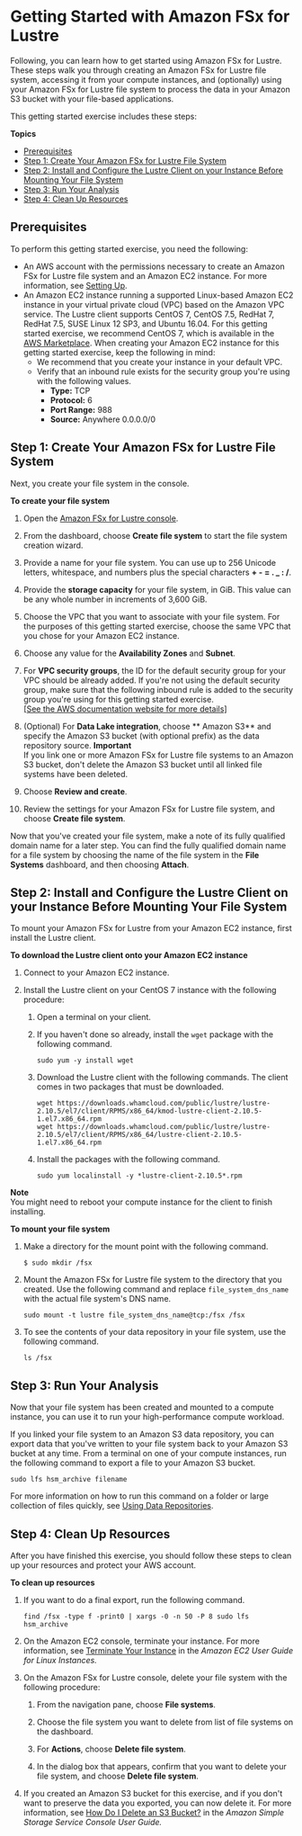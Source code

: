 # Getting Started with Amazon FSx for Lustre<a name="getting-started"></a>

Following, you can learn how to get started using Amazon FSx for Lustre\. These steps walk you through creating an Amazon FSx for Lustre file system, accessing it from your compute instances, and \(optionally\) using your Amazon FSx for Lustre file system to process the data in your Amazon S3 bucket with your file\-based applications\.

This getting started exercise includes these steps:

**Topics**
+ [Prerequisites](#prerequisites)
+ [Step 1: Create Your Amazon FSx for Lustre File System](#getting-started-step1)
+ [Step 2: Install and Configure the Lustre Client on your Instance Before Mounting Your File System](#getting-started-step2)
+ [Step 3: Run Your Analysis](#getting-started-step3)
+ [Step 4: Clean Up Resources](#getting-started-step4)

## Prerequisites<a name="prerequisites"></a>

To perform this getting started exercise, you need the following:
+ An AWS account with the permissions necessary to create an Amazon FSx for Lustre file system and an Amazon EC2 instance\. For more information, see [Setting Up](setting-up.md)\.
+ An Amazon EC2 instance running a supported Linux\-based Amazon EC2 instance in your virtual private cloud \(VPC\) based on the Amazon VPC service\. The Lustre client supports CentOS 7, CentOS 7\.5, RedHat 7, RedHat 7\.5, SUSE Linux 12 SP3, and Ubuntu 16\.04\. For this getting started exercise, we recommend CentOS 7, which is available in the [AWS Marketplace](https://aws.amazon.com/marketplace/pp/B00O7WM7QW?ref=cns_1clkPro)\. When creating your Amazon EC2 instance for this getting started exercise, keep the following in mind:
  + We recommend that you create your instance in your default VPC\.
  + Verify that an inbound rule exists for the security group you're using with the following values\.
    + **Type:** TCP
    + **Protocol:** 6
    + **Port Range:** 988
    + **Source:** Anywhere 0\.0\.0\.0/0

## Step 1: Create Your Amazon FSx for Lustre File System<a name="getting-started-step1"></a>

Next, you create your file system in the console\.

**To create your file system**

1. Open the [Amazon FSx for Lustre console](https://console.aws.amazon.com/fsx)\.

1. From the dashboard, choose **Create file system** to start the file system creation wizard\.

1. Provide a name for your file system\. You can use up to 256 Unicode letters, whitespace, and numbers plus the special characters **\+ \- = \. \_ : /**\.

1. Provide the **storage capacity** for your file system, in GiB\. This value can be any whole number in increments of 3,600 GiB\.

1. Choose the VPC that you want to associate with your file system\. For the purposes of this getting started exercise, choose the same VPC that you chose for your Amazon EC2 instance\.

1. Choose any value for the **Availability Zones** and **Subnet**\.

1. For **VPC security groups**, the ID for the default security group for your VPC should be already added\. If you're not using the default security group, make sure that the following inbound rule is added to the security group you're using for this getting started exercise\.    
[\[See the AWS documentation website for more details\]](http://docs.aws.amazon.com/fsx/latest/LustreGuide/getting-started.html)

1. \(Optional\) For **Data Lake integration**, choose ** Amazon S3** and specify the Amazon S3 bucket \(with optional prefix\) as the data repository source\.
**Important**  
If you link one or more Amazon FSx for Lustre file systems to an Amazon S3 bucket, don't delete the Amazon S3 bucket until all linked file systems have been deleted\.

1. Choose **Review and create**\.

1. Review the settings for your Amazon FSx for Lustre file system, and choose **Create file system**\.

Now that you've created your file system, make a note of its fully qualified domain name for a later step\. You can find the fully qualified domain name for a file system by choosing the name of the file system in the **File Systems** dashboard, and then choosing **Attach**\.

## Step 2: Install and Configure the Lustre Client on your Instance Before Mounting Your File System<a name="getting-started-step2"></a>

To mount your Amazon FSx for Lustre from your Amazon EC2 instance, first install the Lustre client\.

**To download the Lustre client onto your Amazon EC2 instance**

1. Connect to your Amazon EC2 instance\.

1. Install the Lustre client on your CentOS 7 instance with the following procedure:

   1. Open a terminal on your client\.

   1. If you haven't done so already, install the `wget` package with the following command\.

      ```
      sudo yum -y install wget
      ```

   1. Download the Lustre client with the following commands\. The client comes in two packages that must be downloaded\.

      ```
      wget https://downloads.whamcloud.com/public/lustre/lustre-2.10.5/el7/client/RPMS/x86_64/kmod-lustre-client-2.10.5-1.el7.x86_64.rpm
      wget https://downloads.whamcloud.com/public/lustre/lustre-2.10.5/el7/client/RPMS/x86_64/lustre-client-2.10.5-1.el7.x86_64.rpm
      ```

   1. Install the packages with the following command\.

      ```
      sudo yum localinstall -y *lustre-client-2.10.5*.rpm
      ```
**Note**  
You might need to reboot your compute instance for the client to finish installing\.

**To mount your file system**

1. Make a directory for the mount point with the following command\.

   ```
   $ sudo mkdir /fsx
   ```

1. Mount the Amazon FSx for Lustre file system to the directory that you created\. Use the following command and replace `file_system_dns_name` with the actual file system's DNS name\.

   ```
   sudo mount -t lustre file_system_dns_name@tcp:/fsx /fsx
   ```

1. To see the contents of your data repository in your file system, use the following command\.

   ```
   ls /fsx
   ```

## Step 3: Run Your Analysis<a name="getting-started-step3"></a>

Now that your file system has been created and mounted to a compute instance, you can use it to run your high\-performance compute workload\.

If you linked your file system to an Amazon S3 data repository, you can export data that you've written to your file system back to your Amazon S3 bucket at any time\. From a terminal on one of your compute instances, run the following command to export a file to your Amazon S3 bucket\.

```
sudo lfs hsm_archive filename
```

For more information on how to run this command on a folder or large collection of files quickly, see [Using Data Repositories](fsx-data-repositories.md)\.

## Step 4: Clean Up Resources<a name="getting-started-step4"></a>

After you have finished this exercise, you should follow these steps to clean up your resources and protect your AWS account\.

**To clean up resources**

1. If you want to do a final export, run the following command\.

   ```
   find /fsx -type f -print0 | xargs -0 -n 50 -P 8 sudo lfs hsm_archive
   ```

1. On the Amazon EC2 console, terminate your instance\. For more information, see [Terminate Your Instance](https://docs.aws.amazon.com/AWSEC2/latest/UserGuide/terminating-instances.html) in the *Amazon EC2 User Guide for Linux Instances\.*

1. On the Amazon FSx for Lustre console, delete your file system with the following procedure:

   1. From the navigation pane, choose **File systems**\.

   1. Choose the file system you want to delete from list of file systems on the dashboard\.

   1. For **Actions**, choose **Delete file system**\.

   1. In the dialog box that appears, confirm that you want to delete your file system, and choose **Delete file system**\.

1. If you created an Amazon S3 bucket for this exercise, and if you don't want to preserve the data you exported, you can now delete it\. For more information, see [How Do I Delete an S3 Bucket?](https://docs.aws.amazon.com/AmazonS3/latest/user-guide/delete-bucket.html) in the *Amazon Simple Storage Service Console User Guide\.*